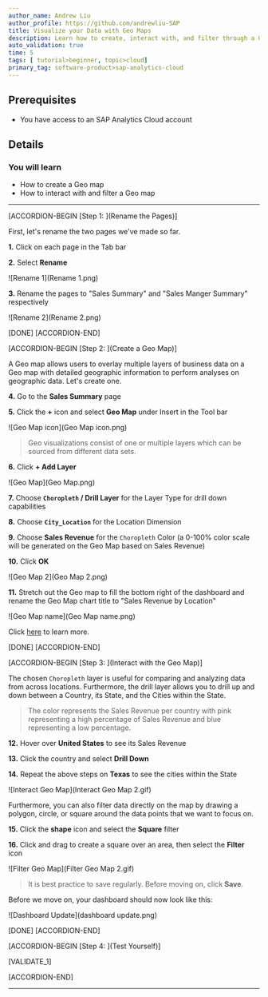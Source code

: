 ```yaml
---
author_name: Andrew Liu
author_profile: https://github.com/andrewliu-SAP
title: Visualize your Data with Geo Maps
description: Learn how to create, interact with, and filter through a Geo Map
auto_validation: true
time: 5
tags: [ tutorial>beginner, topic>cloud]
primary_tag: software-product>sap-analytics-cloud
---
```


## Prerequisites
 - You have access to an SAP Analytics Cloud account

## Details
### You will learn
  - How to create a Geo map
  - How to interact with and filter a Geo map

<!-- Add additional information: Background information, longer prerequisites -->

---

[ACCORDION-BEGIN [Step 1: ](Rename the Pages)]

First, let's rename the two pages we've made so far.  

**1.** Click on each page in the Tab bar  

**2.** Select **Rename**

![Rename 1](Rename 1.png)

**3.** Rename the pages to "Sales Summary" and "Sales Manger Summary" respectively

![Rename 2](Rename 2.png)

[DONE]
[ACCORDION-END]

[ACCORDION-BEGIN [Step 2: ](Create a Geo Map)]

A Geo map allows users to overlay multiple layers of business data on a Geo map with detailed geographic information to perform analyses on geographic data. Let's create one.

**4.** Go to the **Sales Summary** page  

**5.** Click the **+** icon and select **Geo Map** under Insert in the Tool bar

![Geo Map icon](Geo Map icon.png)

> Geo visualizations consist of one or multiple layers which can be sourced from different data sets.

**6.** Click **+ Add Layer**

![Geo Map](Geo Map.png)

**7.** Choose **`Choropleth` / Drill Layer** for the Layer Type for drill down capabilities  

**8.** Choose **`City_Location`** for the Location Dimension  

**9.** Choose **Sales Revenue** for the `Choropleth` Color (a 0-100% color scale will be generated on the Geo Map based on Sales Revenue)  

**10.** Click **OK**

![Geo Map 2](Geo Map 2.png)

**11.** Stretch out the Geo map to fill the bottom right of the dashboard and rename the Geo Map chart title to "Sales Revenue by Location"

![Geo Map name](Geo Map name.png)

Click [here](https://help.sap.com/viewer/00f68c2e08b941f081002fd3691d86a7/release/en-US/6ade40e98e9c4f11ab3ad28d345ab54f.html) to learn more.

[DONE]
[ACCORDION-END]


[ACCORDION-BEGIN [Step 3: ](Interact with the Geo Map)]

The chosen `Choropleth` layer is useful for comparing and analyzing data from across locations. Furthermore, the drill layer allows you to drill up and down between a Country, its State, and the Cities within the State.

> The color represents the Sales Revenue per country with pink representing a high percentage of Sales Revenue and blue representing a low percentage.

**12.**	Hover over **United States** to see its Sales Revenue  

**13.**	Click the country and select **Drill Down**  

**14.**	Repeat the above steps on **Texas** to see the cities within the State  

![Interact Geo Map](Interact Geo Map 2.gif)

Furthermore, you can also filter data directly on the map by drawing a polygon, circle, or square around the data points that we want to focus on.

**15.**	Click the **shape** icon and select the **Square** filter  

**16.**	Click and drag to create a square over an area, then select the **Filter** icon

![Filter Geo Map](Filter Geo Map 2.gif)

> It is best practice to save regularly. Before moving on, click **Save**.

Before we move on, your dashboard should now look like this:

![Dashboard Update](dashboard update.png)

[DONE]
[ACCORDION-END]

[ACCORDION-BEGIN [Step 4: ](Test Yourself)]

[VALIDATE_1]

[ACCORDION-END]

---
